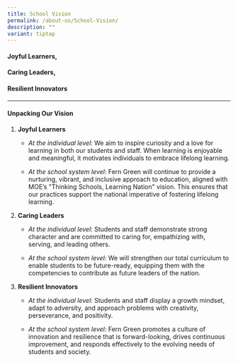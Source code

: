 ```yaml
---
title: School Vision
permalink: /about-us/School-Vision/
description: ""
variant: tiptap
---
```

<h4><strong>Joyful Learners,</strong></h4>
<h4><strong>Caring Leaders,</strong></h4>
<h4><strong>Resilient Innovators</strong></h4>
<hr>
<h4><strong>Unpacking Our Vision</strong></h4>
<ol data-tight="true" class="tight">
<li>
<p><strong>Joyful Learners</strong>
</p>
<ul data-tight="true" class="tight">
<li>
<p><em>At the individual level</em>: We aim to inspire curiosity and a love
for learning in both our students and staff. When learning is enjoyable
and meaningful, it motivates individuals to embrace lifelong learning.</p>
</li>
<li>
<p><em>At the school system level</em>: Fern Green will continue to provide
a nurturing, vibrant, and inclusive approach to education, aligned with
MOE’s "Thinking Schools, Learning Nation" vision. This ensures that our
practices support the national imperative of fostering lifelong learning.</p>
</li>
</ul>
</li>
<li>
<p><strong>Caring Leaders</strong>
</p>
<ul data-tight="true" class="tight">
<li>
<p><em>At the individual level</em>: Students and staff demonstrate strong
character and are committed to caring for, empathizing with, serving, and
leading others.</p>
</li>
<li>
<p><em>At the school system level</em>: We will strengthen our total curriculum
to enable students to be future-ready, equipping them with the competencies
to contribute as future leaders of the nation.</p>
</li>
</ul>
</li>
<li>
<p><strong>Resilient Innovators</strong>
</p>
<ul data-tight="true" class="tight">
<li>
<p><em>At the individual level</em>: Students and staff display a growth
mindset, adapt to adversity, and approach problems with creativity, perseverance,
and positivity.</p>
</li>
<li>
<p><em>At the school system level</em>: Fern Green promotes a culture of
innovation and resilience that is forward-looking, drives continuous improvement,
and responds effectively to the evolving needs of students and society.</p>
</li>
</ul>
</li>
</ol>
<p></p>